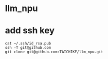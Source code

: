 # llm_npu

# add ssh key
```
cat ~/.ssh/id_rsa.pub
ssh -T git@github.com
git clone git@github.com:TAICHIKF/llm_npu.git
```